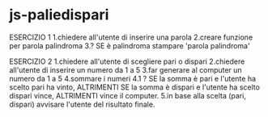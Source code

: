# js-paliedispari

ESERCIZIO 1
1.chiedere all'utente di inserire una parola
2.creare funzione per parola palindroma
3.? SE è palindroma stampare 'parola palindroma'


ESERCIZIO 2
1.chiedere all'utente di scegliere pari o dispari
2.chiedere all'utente di inserire un numero da 1 a 5 
3.far generare al computer un numero da 1 a 5
4.sommare i numeri 
4.1 ? SE la somma è pari e l'utente ha scelto pari ha vinto, ALTRIMENTI SE la somma è dispari e l'utente ha scelto dispari vince, ALTRIMENTI vince il computer.
5.in base alla scelta (pari, dispari) avvisare l'utente del risultato finale.